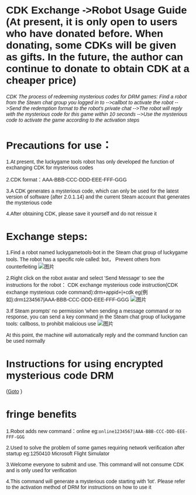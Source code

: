 <link href="https://fonts.googleapis.com/css?family=Poppins&display=swap" rel="stylesheet">
<style>
body {
  background-image: url('background.jpg'); 
  background-size: cover; 
  background-position: center;
  background-repeat: no-repeat; 
  background-attachment: fixed; 
  font-family: 'Poppins', sans-serif;
}
</style>

# CDK Exchange ->Robot Usage Guide (At present, it is only open to users who have donated before. When donating, some CDKs will be given as gifts. In the future, the author can continue to donate to obtain CDK at a cheaper price)
###### CDK The process of redeeming mysterious codes for DRM games: Find a robot from the Steam chat group you logged in to -->callbot to activate the robot -->Send the redemption format to the robot's private chat -->The robot will reply with the mysterious code for this game within 10 seconds -->Use the mysterious code to activate the game according to the activation steps
# Precautions for use：

1.At present, the luckygame tools robot has only developed the function of exchanging CDK for mysterious codes

2.CDK format：AAA-BBB-CCC-DDD-EEE-FFF-GGG

3.A CDK generates a mysterious code, which can only be used for the latest version of software (after 2.0.1.14) and the current Steam account that generates the mysterious code

4.After obtaining CDK, please save it yourself and do not reissue it

# Exchange steps:

1.Find a robot named luckygametools-bot in the Steam chat group of luckygame tools. The robot has a specific role called: bot， Prevent others from counterfeiting
![图片](https://github.com/user-attachments/assets/9182c8a6-ad50-49b2-9f53-d5bcd192795b)

2.Right click on the robot avatar and select 'Send Message' to see the instructions for the robot：
CDK exchange mysterious code instruction(CDK exchange mysterious code command):drm+appid+|+cdk
eg(例如):drm1234567|AAA-BBB-CCC-DDD-EEE-FFF-GGG
![图片](https://github.com/user-attachments/assets/0f621163-de7a-4f50-89f8-8f51209db8c3)



3.If Steam prompts' no permission 'when sending a message command or no response, you can send a key command in the Steam chat group of luckygame tools: callboss, to prohibit malicious use
![图片](https://github.com/user-attachments/assets/428203f8-3f5b-4d7e-818f-c842ec4772eb)

At this point, the machine will automatically reply and the command function can be used normally

# Instructions for using encrypted mysterious code DRM 
(<a href="https://luckygametools.github.io/README_en.html#supporting-automatic-authorization-activation-for-drm-games-requ" target="_blank">Goto</a> )

# fringe benefits

 1.Robot adds new command：online  eg:`online1234567|AAA-BBB-CCC-DDD-EEE-FFF-GGG`
 
 2.Used to solve the problem of some games requiring network verification after startup  eg:1250410 Microsoft Flight Simulator 
 
 3.Welcome everyone to submit and use. This command will not consume CDK and is only used for verification

 4.This command will generate a mysterious code starting with 'lot'. Please refer to the activation method of DRM for instructions on how to use it
